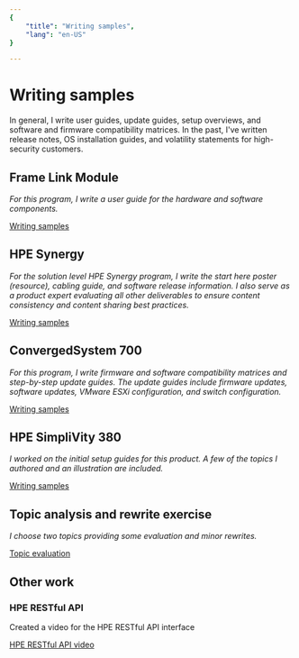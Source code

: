 ```yaml
---
{
    "title": "Writing samples",
    "lang": "en-US"
}

---
```


# Writing samples

In general, I write user guides, update guides, setup overviews, and software and firmware compatibility matrices. In the past, I've written release notes, OS installation guides, and volatility statements for high-security customers.


## Frame Link Module
*For this program, I write a user guide for the hardware and software components.*

[Writing samples](framelinkmodule.html)


## HPE Synergy

*For the solution level HPE Synergy program, I write the start here poster (resource), cabling guide, and software release information. I also serve as a product expert evaluating all other deliverables to ensure content consistency and content sharing best practices.* 

[Writing samples](synergy.html)


## ConvergedSystem 700

*For this program, I write firmware and software compatibility matrices and step-by-step update guides. The update guides include firmware updates, software updates, VMware ESXi configuration, and switch configuration.*  

[Writing samples](cs700.html)


## HPE SimpliVity 380

*I worked on the initial setup guides for this product.* 
*A few of the topics I authored and an illustration are included.*

[Writing samples](simplivity380.html)


## Topic analysis and rewrite exercise

*I choose two topics providing some evaluation and minor rewrites.* 

[Topic evaluation](topicevaluation.html)


## Other work

### HPE RESTful API
Created a video for the HPE RESTful API interface

[HPE RESTful API video](hpe_restful_api.html)
